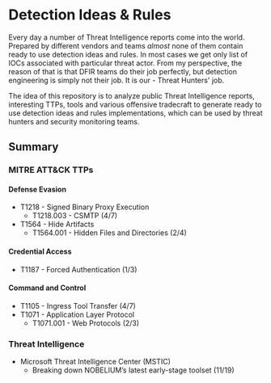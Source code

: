# Detection Ideas & Rules
Every day a number of Threat Intelligence reports come into the world. Prepared by different vendors and teams *almost* none of them contain ready to use detection ideas and rules. In most cases we get only list of IOCs associated with particular threat actor. From my perspective, the reason of that is that DFIR teams do their job perfectly, but detection engineering is simply not their job. It is our - Threat Hunters' job.

The idea of this repository is to analyze public Threat Intelligence reports, interesting TTPs, tools and various offensive tradecraft to generate ready to use detection ideas and rules implementations, which can be used by threat hunters and security monitoring teams. 

## Summary
### MITRE ATT&CK TTPs
#### Defense Evasion
- T1218 - Signed Binary Proxy Execution
  - T1218.003 - CSMTP (4/7)
- T1564 - Hide Artifacts
  - T1564.001 - Hidden Files and Directories (2/4)
#### Credential Access
- T1187 - Forced Authentication (1/3)
#### Command and Control
- T1105 - Ingress Tool Transfer (4/7)
- T1071 - Application Layer Protocol
  - T1071.001 - Web Protocols (2/3)

### Threat Intelligence
- Microsoft Threat Intelligence Center (MSTIC)
  - Breaking down NOBELIUM’s latest early-stage toolset (11/19)

